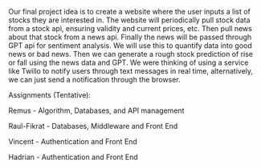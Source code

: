 Our final project idea is to create a website where the user inputs a list of stocks they are interested in. The website will periodically pull stock data from a stock api, ensuring validity and current prices, etc. Then pull news about that stock from a news api. Finally the news will be passed through GPT api for sentiment analysis. We will use this to quantify data into good news or bad news. Then we can generate a rough stock prediction of rise or fall using the news data and GPT. We were thinking of using a service like Twillo to notify users through text messages in real time, alternatively, we can just send a notification through the browser.

Assignments (Tentative):

Remus - Algorithm, Databases, and API management

Raul-Fikrat - Databases, Middleware and Front End

Vincent - Authentication and Front End

Hadrian - Authentication and Front End

